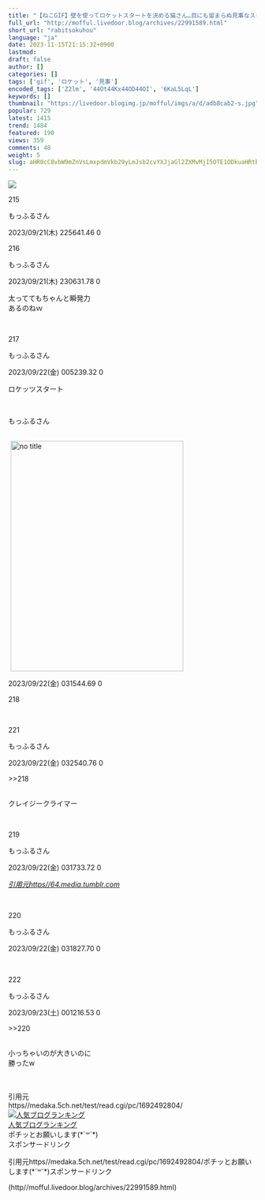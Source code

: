 ```yaml
---
title: "【ねこGIF】壁を使ってロケットスタートを決める猫さん…目にも留まらぬ見事なスピードですwww "
full_url: "http://mofful.livedoor.blog/archives/22991589.html"
short_url: "rabitsokuhou"
language: "ja"
date: 2023-11-15T21:15:32+0900
lastmod: 
draft: false
author: []
categories: []
tags: ['gif', 'ロケット', '見事']
encoded_tags: ['Z2lm', '44Ot44Kx44OD44OI', '6KaL5LqL']
keywords: []
thumbnail: "https://livedoor.blogimg.jp/mofful/imgs/a/d/adb8cab2-s.jpg"
popular: 729
latest: 1415
trend: 1484
featured: 190
views: 359
comments: 48
weight: 5
slug: aHR0cC8vbW9mZnVsLmxpdmVkb29yLmJsb2cvYXJjaGl2ZXMvMjI5OTE1ODkuaHRtbA==
---
```


![](https://livedoor.blogimg.jp/mofful/imgs/a/d/adb8cab2-s.jpg)

<div><p class='t_h'>215 <p>もっふるさん</p> <p> 2023/09/21(木) 225641.46 0</p></p><p class='t_h'>216 <p>もっふるさん</p> <p> 2023/09/21(木) 230631.78 0</p></p> <p class='t_b'> 太っててもちゃんと瞬発力<br>あるのねｗ </p><br> <p class='t_h'>217 <p>もっふるさん</p> <p> 2023/09/22(金) 005239.32 0</p></p> <p class='t_b'> ロケッツスタート </p><br> <p>もっふるさん</p> <span><br><a href='https//livedoor.blogimg.jp/mofful/imgs/2/a/2addc176.jpg' title='no title' target='_blank'><img src='https//livedoor.blogimg.jp/mofful/imgs/2/a/2addc176-s.jpg' width='350' height='467' border='0' alt='no title' hspace='5' class='pict'></a><p>2023/09/22(金) 031544.69 0</p></span><p>218</p><br> <p class='t_h t_i'>221 <p>もっふるさん</p> <p> 2023/09/22(金) 032540.76 0</p></p> <p class='t_b t_i'> <p class='anchor'>>>218</p> <br> クレイジークライマー </p><br> <p class='t_h'>219 <p>もっふるさん</p> <p> 2023/09/22(金) 031733.72 0</p></p> <a href='https//64.media.tumblr.com/5d880cb771eb65fb846a9eec6abbef3d/8164b6972418c158-fd/s640x960/80cb9589c1fa61325d1b06b2dce90e5a4ec10f2b.jpg' target='_blank' title=''><i><p>引用元https//64.media.tumblr.com<br></p></i></a><br> <p class='t_h'>220 <p>もっふるさん</p> <p> 2023/09/22(金) 031827.70 0</p></p> <p class='t_b'><br></p> <p class='t_h t_i'>222 <p>もっふるさん</p> <p> 2023/09/23(土) 001216.53 0</p></p> <p class='t_b t_i'> <p class='anchor'>>>220</p> <br> 小っちゃいのが大きいのに<br>勝ったw </p><br> <br>引用元<br>https//medaka.5ch.net/test/read.cgi/pc/1692492804/<br><a href='//blog.with2.net/link/?2036932'><img src='https//blog.with2.net/img/banner/banner_21.gif' title='人気ブログランキング'></a><br><a href='//blog.with2.net/link/?2036932'>人気ブログランキング</a><br>ポチッとお願いします(*´꒳`*)<br>スポンサードリンク<br><img border='0' width='1' height='1' src='https//www11.a8.net/0.gif?a8mat=3BDUGQ+4RHMA+2HOM+BS629' alt=''> <p>引用元https//medaka.5ch.net/test/read.cgi/pc/1692492804/ポチッとお願いします(*´꒳`*)スポンサードリンク</p></div>

(http//mofful.livedoor.blog/archives/22991589.html)
